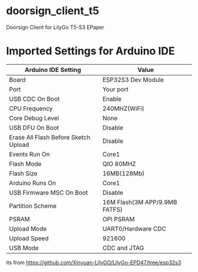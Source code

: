 # doorsign_client_t5
Doorsign Client for LilyGo T5-S3 EPaper

# Imported Settings for Arduino IDE
| Arduino IDE Setting  | Value |
|----------------------|-------|
|Board |	ESP32S3 Dev Module|
|Port |	Your port|
|USB CDC On Boot |	Enable|
|CPU Frequency |	240MHZ(WiFi)|
|Core Debug Level |	None|
|USB DFU On Boot |	Disable|
|Erase All Flash Before Sketch Upload |	Disable|
|Events Run On |	Core1|
|Flash Mode |	QIO 80MHZ|
|Flash Size |	16MB(128Mb)|
|Arduino Runs On |	Core1|
|USB Firmware MSC On Boot |	Disable|
|Partition Scheme |	16M Flash(3M APP/9.9MB FATFS)|
|PSRAM |	OPI PSRAM|
|Upload Mode |	UART0/Hardware CDC|
|Upload Speed |	921600|
|USB Mode |	CDC and JTAG|

its from https://github.com/Xinyuan-LilyGO/LilyGo-EPD47/tree/esp32s3
